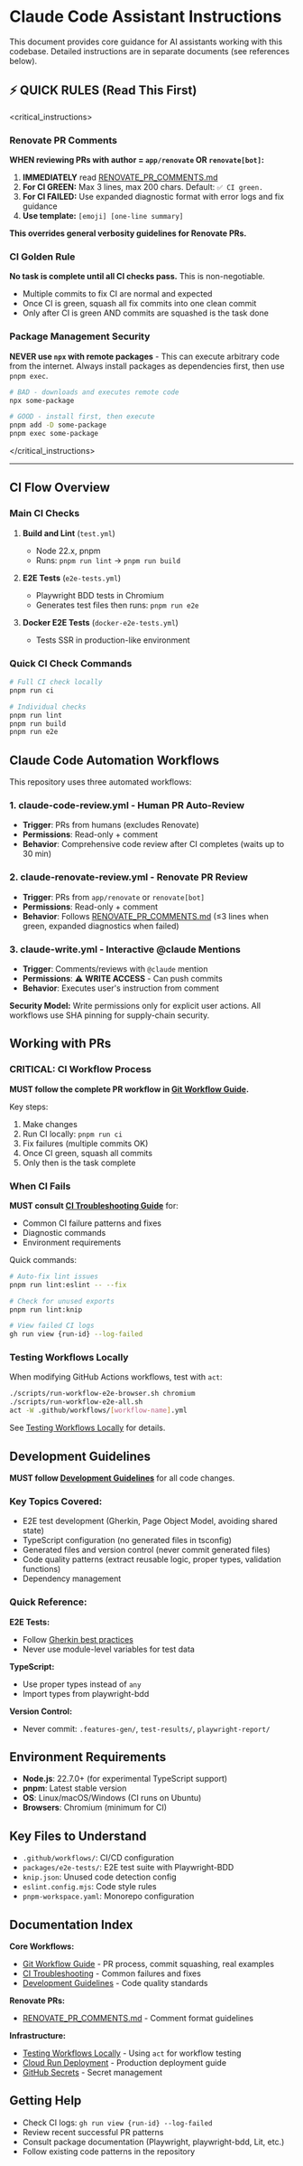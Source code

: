 # Claude Code Assistant Instructions

This document provides core guidance for AI assistants working with this codebase. Detailed instructions are in separate documents (see references below).

## ⚡ QUICK RULES (Read This First)

<critical_instructions>

### Renovate PR Comments
**WHEN reviewing PRs with author = `app/renovate` OR `renovate[bot]`:**

1. **IMMEDIATELY** read [RENOVATE_PR_COMMENTS.md](docs/RENOVATE_PR_COMMENTS.md)
2. **For CI GREEN:** Max 3 lines, max 200 chars. Default: `✅ CI green.`
3. **For CI FAILED:** Use expanded diagnostic format with error logs and fix guidance
4. **Use template:** `[emoji] [one-line summary]`

**This overrides general verbosity guidelines for Renovate PRs.**

### CI Golden Rule
**No task is complete until all CI checks pass.** This is non-negotiable.
- Multiple commits to fix CI are normal and expected
- Once CI is green, squash all fix commits into one clean commit
- Only after CI is green AND commits are squashed is the task done

### Package Management Security
**NEVER use `npx` with remote packages** - This can execute arbitrary code from the internet.
Always install packages as dependencies first, then use `pnpm exec`.

```bash
# BAD - downloads and executes remote code
npx some-package

# GOOD - install first, then execute
pnpm add -D some-package
pnpm exec some-package
```

</critical_instructions>

---

## CI Flow Overview

### Main CI Checks

1. **Build and Lint** (`test.yml`)
   - Node 22.x, pnpm
   - Runs: `pnpm run lint` → `pnpm run build`

2. **E2E Tests** (`e2e-tests.yml`)
   - Playwright BDD tests in Chromium
   - Generates test files then runs: `pnpm run e2e`

3. **Docker E2E Tests** (`docker-e2e-tests.yml`)
   - Tests SSR in production-like environment

### Quick CI Check Commands

```bash
# Full CI check locally
pnpm run ci

# Individual checks
pnpm run lint
pnpm run build
pnpm run e2e
```

## Claude Code Automation Workflows

This repository uses three automated workflows:

### 1. claude-code-review.yml - Human PR Auto-Review
- **Trigger**: PRs from humans (excludes Renovate)
- **Permissions**: Read-only + comment
- **Behavior**: Comprehensive code review after CI completes (waits up to 30 min)

### 2. claude-renovate-review.yml - Renovate PR Review
- **Trigger**: PRs from `app/renovate` or `renovate[bot]`
- **Permissions**: Read-only + comment
- **Behavior**: Follows [RENOVATE_PR_COMMENTS.md](docs/RENOVATE_PR_COMMENTS.md) (≤3 lines when green, expanded diagnostics when failed)

### 3. claude-write.yml - Interactive @claude Mentions
- **Trigger**: Comments/reviews with `@claude` mention
- **Permissions**: ⚠️ **WRITE ACCESS** - Can push commits
- **Behavior**: Executes user's instruction from comment

**Security Model:** Write permissions only for explicit user actions. All workflows use SHA pinning for supply-chain security.

## Working with PRs

### CRITICAL: CI Workflow Process

**MUST follow the complete PR workflow in [Git Workflow Guide](docs/git-workflow-guide.md).**

Key steps:
1. Make changes
2. Run CI locally: `pnpm run ci`
3. Fix failures (multiple commits OK)
4. Once CI green, squash all commits
5. Only then is the task complete

### When CI Fails

**MUST consult [CI Troubleshooting Guide](docs/ci-troubleshooting.md)** for:
- Common CI failure patterns and fixes
- Diagnostic commands
- Environment requirements

Quick commands:
```bash
# Auto-fix lint issues
pnpm run lint:eslint -- --fix

# Check for unused exports
pnpm run lint:knip

# View failed CI logs
gh run view {run-id} --log-failed
```

### Testing Workflows Locally

When modifying GitHub Actions workflows, test with `act`:

```bash
./scripts/run-workflow-e2e-browser.sh chromium
./scripts/run-workflow-e2e-all.sh
act -W .github/workflows/[workflow-name].yml
```

See [Testing Workflows Locally](docs/testing-github-workflows-locally.md) for details.

## Development Guidelines

**MUST follow [Development Guidelines](docs/development-guidelines.md)** for all code changes.

### Key Topics Covered:
- E2E test development (Gherkin, Page Object Model, avoiding shared state)
- TypeScript configuration (no generated files in tsconfig)
- Generated files and version control (never commit generated files)
- Code quality patterns (extract reusable logic, proper types, validation functions)
- Dependency management

### Quick Reference:

**E2E Tests:**
- Follow [Gherkin best practices](packages/e2e-tests/GHERKIN_RULES.md)
- Never use module-level variables for test data

**TypeScript:**
- Use proper types instead of `any`
- Import types from playwright-bdd

**Version Control:**
- Never commit: `.features-gen/`, `test-results/`, `playwright-report/`

## Environment Requirements

- **Node.js**: 22.7.0+ (for experimental TypeScript support)
- **pnpm**: Latest stable version
- **OS**: Linux/macOS/Windows (CI runs on Ubuntu)
- **Browsers**: Chromium (minimum for CI)

## Key Files to Understand

- `.github/workflows/`: CI/CD configuration
- `packages/e2e-tests/`: E2E test suite with Playwright-BDD
- `knip.json`: Unused code detection config
- `eslint.config.mjs`: Code style rules
- `pnpm-workspace.yaml`: Monorepo configuration

## Documentation Index

**Core Workflows:**
- [Git Workflow Guide](docs/git-workflow-guide.md) - PR process, commit squashing, real examples
- [CI Troubleshooting](docs/ci-troubleshooting.md) - Common failures and fixes
- [Development Guidelines](docs/development-guidelines.md) - Code quality standards

**Renovate PRs:**
- [RENOVATE_PR_COMMENTS.md](docs/RENOVATE_PR_COMMENTS.md) - Comment format guidelines

**Infrastructure:**
- [Testing Workflows Locally](docs/testing-github-workflows-locally.md) - Using `act` for workflow testing
- [Cloud Run Deployment](docs/cloud-run-deployment.md) - Production deployment guide
- [GitHub Secrets](docs/github-secrets.md) - Secret management

## Getting Help

- Check CI logs: `gh run view {run-id} --log-failed`
- Review recent successful PR patterns
- Consult package documentation (Playwright, playwright-bdd, Lit, etc.)
- Follow existing code patterns in the repository
